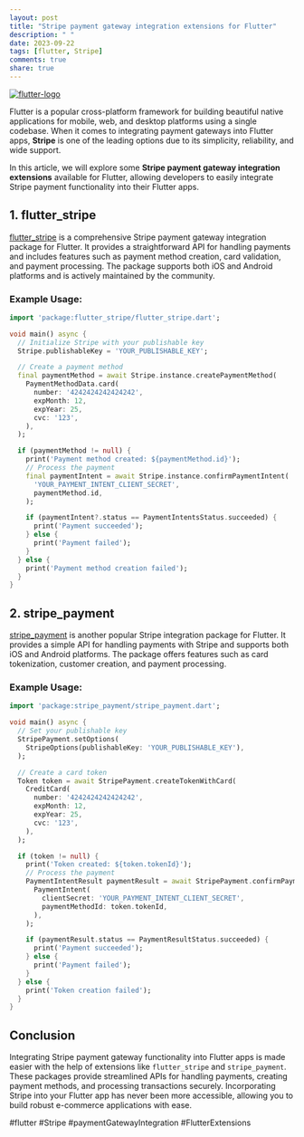 ```yaml
---
layout: post
title: "Stripe payment gateway integration extensions for Flutter"
description: " "
date: 2023-09-22
tags: [flutter, Stripe]
comments: true
share: true
---
```


[![flutter-logo](https://flutter.dev/assets/images/shared/brand/flutter/logo/flutter-lockup.png)](https://flutter.dev)

Flutter is a popular cross-platform framework for building beautiful native applications for mobile, web, and desktop platforms using a single codebase. When it comes to integrating payment gateways into Flutter apps, **Stripe** is one of the leading options due to its simplicity, reliability, and wide support.

In this article, we will explore some **Stripe payment gateway integration extensions** available for Flutter, allowing developers to easily integrate Stripe payment functionality into their Flutter apps.

## 1. flutter_stripe

[flutter_stripe](https://pub.dev/packages/flutter_stripe) is a comprehensive Stripe payment gateway integration package for Flutter. It provides a straightforward API for handling payments and includes features such as payment method creation, card validation, and payment processing. The package supports both iOS and Android platforms and is actively maintained by the community.

### Example Usage:

```dart
import 'package:flutter_stripe/flutter_stripe.dart';

void main() async {
  // Initialize Stripe with your publishable key
  Stripe.publishableKey = 'YOUR_PUBLISHABLE_KEY';

  // Create a payment method
  final paymentMethod = await Stripe.instance.createPaymentMethod(
    PaymentMethodData.card(
      number: '4242424242424242',
      expMonth: 12,
      expYear: 25,
      cvc: '123',
    ),
  );

  if (paymentMethod != null) {
    print('Payment method created: ${paymentMethod.id}');
    // Process the payment
    final paymentIntent = await Stripe.instance.confirmPaymentIntent(
      'YOUR_PAYMENT_INTENT_CLIENT_SECRET',
      paymentMethod.id,
    );

    if (paymentIntent?.status == PaymentIntentsStatus.succeeded) {
      print('Payment succeeded');
    } else {
      print('Payment failed');
    }
  } else {
    print('Payment method creation failed');
  }
}
```

## 2. stripe_payment

[stripe_payment](https://pub.dev/packages/stripe_payment) is another popular Stripe integration package for Flutter. It provides a simple API for handling payments with Stripe and supports both iOS and Android platforms. The package offers features such as card tokenization, customer creation, and payment processing.

### Example Usage:

```dart
import 'package:stripe_payment/stripe_payment.dart';

void main() async {
  // Set your publishable key
  StripePayment.setOptions(
    StripeOptions(publishableKey: 'YOUR_PUBLISHABLE_KEY'),
  );

  // Create a card token
  Token token = await StripePayment.createTokenWithCard(
    CreditCard(
      number: '4242424242424242',
      expMonth: 12,
      expYear: 25,
      cvc: '123',
    ),
  );

  if (token != null) {
    print('Token created: ${token.tokenId}');
    // Process the payment
    PaymentIntentResult paymentResult = await StripePayment.confirmPaymentIntent(
      PaymentIntent(
        clientSecret: 'YOUR_PAYMENT_INTENT_CLIENT_SECRET',
        paymentMethodId: token.tokenId,
      ),
    );

    if (paymentResult.status == PaymentResultStatus.succeeded) {
      print('Payment succeeded');
    } else {
      print('Payment failed');
    }
  } else {
    print('Token creation failed');
  }
}
```

## Conclusion

Integrating Stripe payment gateway functionality into Flutter apps is made easier with the help of extensions like `flutter_stripe` and `stripe_payment`. These packages provide streamlined APIs for handling payments, creating payment methods, and processing transactions securely. Incorporating Stripe into your Flutter app has never been more accessible, allowing you to build robust e-commerce applications with ease.

#flutter #Stripe #paymentGatewayIntegration #FlutterExtensions